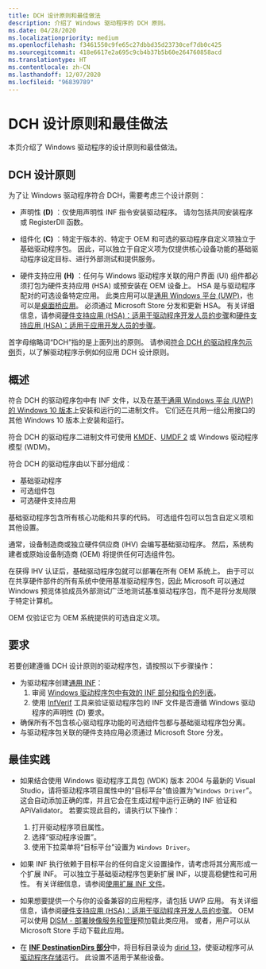 ```yaml
---
title: DCH 设计原则和最佳做法
description: 介绍了 Windows 驱动程序的 DCH 原则。
ms.date: 04/28/2020
ms.localizationpriority: medium
ms.openlocfilehash: f3461550c9fe65c27dbbd35d23730cef7db0c425
ms.sourcegitcommit: 418e6617e2a695c9cb4b37b5b60e264760858acd
ms.translationtype: HT
ms.contentlocale: zh-CN
ms.lasthandoff: 12/07/2020
ms.locfileid: "96839789"
---
```

# <a name="dch-design-principles-and-best-practices"></a>DCH 设计原则和最佳做法

本页介绍了 Windows 驱动程序的设计原则和最佳做法。

## <a name="dch-design-principles"></a>DCH 设计原则

为了让 Windows 驱动程序符合 DCH，需要考虑三个设计原则：

- 声明性 **(D)** ：仅使用声明性 INF 指令安装驱动程序。 请勿包括共同安装程序或 RegisterDll 函数。

- 组件化 **(C)** ：特定于版本的、特定于 OEM 和可选的驱动程序自定义项独立于基础驱动程序包。 因此，可以独立于自定义项为仅提供核心设备功能的基础驱动程序设定目标、进行外部测试和提供服务。

- 硬件支持应用 **(H)** ：任何与 Windows 驱动程序关联的用户界面 (UI) 组件都必须打包为硬件支持应用 (HSA) 或预安装在 OEM 设备上。 HSA 是与驱动程序配对的可选设备特定应用。 此类应用可以是[通用 Windows 平台 (UWP)](/windows/uwp/get-started/universal-application-platform-guide)，也可以是[桌面桥应用](/windows/uwp/porting/desktop-to-uwp-root)。 必须通过 Microsoft Store 分发和更新 HSA。 有关详细信息，请参阅[硬件支持应用 (HSA)：适用于驱动程序开发人员的步骤](../devapps/hardware-support-app--hsa--steps-for-driver-developers.md)和[硬件支持应用 (HSA)：适用于应用开发人员的步骤](../devapps/hardware-support-app--hsa--steps-for-app-developers.md)。

首字母缩略词“DCH”指的是上面列出的原则。 请参阅[符合 DCH 的驱动程序包示例](dch-example.md)页，以了解驱动程序示例如何应用 DCH 设计原则。

## <a name="overview"></a>概述 

符合 DCH 的驱动程序包中有 INF 文件，以及在[基于通用 Windows 平台 (UWP) 的 Windows 10 版本](target-platforms.md)上安装和运行的二进制文件。 它们还在共用一组公用接口的其他 Windows 10 版本上安装和运行。

符合 DCH 的驱动程序二进制文件可使用 [KMDF](../wdf/index.md)、[UMDF 2](../wdf/getting-started-with-umdf-version-2.md) 或 Windows 驱动程序模型 (WDM)。

符合 DCH 的驱动程序由以下部分组成：

- 基础驱动程序
- 可选组件包
- 可选硬件支持应用

基础驱动程序包含所有核心功能和共享的代码。 可选组件包可以包含自定义项和其他设置。

通常，设备制造商或独立硬件供应商 (IHV) 会编写基础驱动程序。 然后，系统构建者或原始设备制造商 (OEM) 将提供任何可选组件包。

在获得 IHV 认证后，基础驱动程序包就可以部署在所有 OEM 系统上。 由于可以在共享硬件部件的所有系统中使用基准驱动程序包，因此 Microsoft 可以通过 Windows 预览体验成员外部测试广泛地测试基准驱动程序包，而不是将分发局限于特定计算机。

OEM 仅验证它为 OEM 系统提供的可选自定义项。  

## <a name="requirements"></a>要求

若要创建遵循 DCH 设计原则的驱动程序包，请按照以下步骤操作：

*  为驱动程序创建[通用 INF](../install/using-a-universal-inf-file.md)：
    1.  审阅 [Windows 驱动程序包中有效的 INF 部分和指令的列表](../install/using-a-universal-inf-file.md#which-inf-sections-are-invalid-in-a-universal-inf-file)。
    2.  使用 [InfVerif](../devtest/infverif.md) 工具来验证驱动程序包的 INF 文件是否遵循 Windows 驱动程序的声明性 (D) 要求。
*  确保所有不包含核心驱动程序功能的可选组件包都与基础驱动程序包分离。    
*  与驱动程序包关联的硬件支持应用必须通过 Microsoft Store 分发。

## <a name="best-practices"></a>最佳实践

*  如果结合使用 Windows 驱动程序工具包 (WDK) 版本 2004 与最新的 Visual Studio，请将驱动程序项目属性中的“目标平台”值设置为“`Windows Driver`”。  这会自动添加正确的库，并且它会在生成过程中运行正确的 INF 验证和 APiValidator。  若要实现此目的，请执行以下操作：

    1. 打开驱动程序项目属性。
    2. 选择“驱动程序设置”。
    3. 使用下拉菜单将“目标平台”设置为 `Windows Driver`。
   
*  如果 INF 执行依赖于目标平台的任何自定义设置操作，请考虑将其分离形成一个扩展 INF。 可以独立于基础驱动程序包更新扩展 INF，以提高稳健性和可用性。 有关详细信息，请参阅[使用扩展 INF 文件](../install/using-an-extension-inf-file.md)。
*  如果想要提供一个与你的设备兼容的应用程序，请包括 UWP 应用。 有关详细信息，请参阅[硬件支持应用 (HSA)：适用于驱动程序开发人员的步骤](../devapps/hardware-support-app--hsa--steps-for-driver-developers.md)。  OEM 可以使用 [DISM - 部署映像服务和管理](/windows-hardware/manufacture/desktop/dism---deployment-image-servicing-and-management-technical-reference-for-windows)预加载此类应用。 或者，用户可以从 Microsoft Store 手动下载此应用。
*  在 [**INF DestinationDirs 部分**](../install/inf-destinationdirs-section.md)中，将目标目录设为 [dirid 13](../install/using-dirids.md)，使驱动程序可从 [驱动程序存储](driver-isolation.md#run-from-driver-store)运行。 此设置不适用于某些设备。
